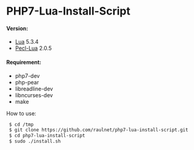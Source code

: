 PHP7-Lua-Install-Script
====

#### Version:
- [Lua](https://www.lua.org/) 5.3.4
- [Pecl-Lua](https://pecl.php.net/package/lua/2.0.5) 2.0.5

#### Requirement:
* php7-dev
* php-pear
* libreadline-dev
* libncurses-dev
* make

How to use:
```bash
 $ cd /tmp
 $ git clone https://github.com/raulnet/php7-lua-install-script.git 
 $ cd php7-lua-install-script
 $ sudo ./install.sh
```

